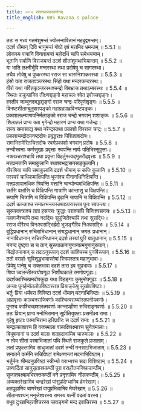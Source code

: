 ```yaml
---
title: ००५ रावणप्रासादवर्णनम्
title_english: 005 Ravana s palace

---
```

<div class="audioEmbed"  caption="श्रीराम-हरिसीताराममूर्ति-घनपाठिभ्यां वचनम्" src="https://archive.org/download/Ramayana-recitation-Sriram-harisItArAmamUrti-Ghanapaati-v2/Kanda_5/Kanda_5_SK-005-Ravana_s_palace.mp3"></div>

  
ततः स मध्यं गतमंशुमन्तं ज्योत्स्नावितानं महदुद्वमन्तम्।  
ददर्श धीमान् दिवि भानुमन्तं गोष्ठे वृषं मत्तमिव भ्रमन्तम् ॥ 5.5.1 ॥   
लोकस्य पापानि विनाशयन्तं महोदधिं चापि समेधयन्तम्।  
भूतानि सर्वाणि विराजयन्तं ददर्श शीतांशुमथाभियान्तम् ॥ 5.5.2 ॥   
या भाति लक्ष्मीर्भुवि मन्दरस्था तथा प्रदोषेषु च सागरस्था।  
तथैव तोयेषु च पुष्करस्था रराज सा चारुनिशाकरस्था ॥ 5.5.3 ॥   
हंसो यता राजतपञ्जरस्थः सिंहो यथा मन्दरकन्दरस्थः।  
वीरो यथा गर्वितकृञ्जरस्थश्चन्द्रो विबभ्राज तथाऽम्बरस्थः ॥ 5.5.4 ॥   
स्थितः ककुद्मानिव तीक्ष्णशृङ्गो महाचलः श्वेत इवोच्चशृङ्गः।  
हस्तीव जाम्बूनदबद्धशृङ्गो रराज चन्द्रः परिपूर्णशृङ्गः ॥ 5.5.5 ॥   
विनष्टशीताम्बुतुषारपङ्को महाग्रहग्राहविनष्टपङ्कः।  
प्रकाशलक्ष्म्याश्रयनिर्मलाङ्को रराज चन्द्रो भगवान् शशाङ्कः ॥ 5.5.6 ॥   
शिलातलं प्राप्य यता मृगेन्द्रो महारणं प्राप्य यथा गजेन्द्रः।  
राज्य समासाद्य यथा नरेन्द्रस्तथा प्रकाशो विरराज चन्द्रः ॥ 5.5.7 ॥   
प्रकाशचन्द्रोदयनष्टदोषः प्रवृद्धरक्षः पिशिताशदोषः।  
रामाभिरामेरितचित्तदोषः स्वर्गप्रकाशो भगवान् प्रदोषः ॥ 5.5.8 ॥   
तन्त्रीस्वनाः कर्णसुखाः प्रवृत्ताः स्वपन्ति नार्यः पतिभिस्सुवृत्ताः।  
नक्तञ्चराश्चापि तथा प्रवृत्ता विहर्तुमत्यद्भुतरौद्रवृत्ताः ॥ 5.5.9 ॥   
मत्तप्रमत्तानि समाकुलानि रथाश्वभद्रासनसङ्कुलानि।  
वीरश्रिया चापि समाकुलानि ददर्श धीमान् स कपिः कुलानि ॥ 5.5.10 ॥   
परस्परं चाधिकमाक्षिपन्ति भुजांश्च पीनानधिनिक्षिपन्ति।  
मत्तप्रलापानधिकं त्रिपन्ति मत्तानि चान्योन्यमधिक्षिपन्ति ॥ 5.5.11 ॥   
रक्षंसि वक्षांसि च विक्षिपन्ति गात्राणि कान्तासु च विक्षपन्ति।  
रूपाणि चित्राणि च विक्षिपन्ति दृढानि चापानि च विक्षिपन्ति ॥ 5.5.12 ॥   
ददर्श कान्ताश्च समालभन्त्यस्तथाऽपरास्तत्र पुनः स्वपन्त्यः।  
सुरूपवक्त्राश्च तता हसन्त्यः क्रुद्धाः पराश्चापि विनिःश्वसन्त्यः ॥ 5.5.13 ॥   
महागजैश्चापि तथा नदद्भिः सुपूजितैश्चापि तथा सुसद्भिः।  
रराज वीरैश्च विनःश्वसद्भिर्ह्रदो भुजङ्गैरिव निःश्वसद्भिः ॥ 5.5.14 ॥   
बुद्धिप्रधानान् रुचिराभिधानान् संश्रद्धधानान् जगतः प्रधानान्।  
नानाविधानान् रुचिराभिधानन् ददर्श तस्यां पुरि यातुधानान् ॥ 5.5.15 ॥   
ननन्द दृष्ट्वा स च तान् सुरूपान्नानागुणानात्मगुणानुरूपान्।  
विद्योतमानान् स तदाऽनुरूपान् ददर्श कांश्चिच्च पुनर्विरूपान् ॥ 5.5.16 ॥   
ततो वरार्हाः सुविशुद्धभावास्तेषां स्त्रियस्तत्र महानुभावाः।  
प्रियेषु पानेषु च सक्तभावा ददर्श तारा इव सुप्रभावाः ॥ 5.5.17 ॥   
श्रिया ज्वलन्तीस्त्रयोपगूढा निशीथकाले रमणोपगूढाः।  
ददर्शकाश्चित्प्रमदोपकूढा यथा विहङ्गाः कुसुमोपगूढाः ॥ 5.5.18 ॥   
अन्याः पुनर्हर्म्यतलोपविष्टास्तत्र प्रियाङ्केषु सुखोपविष्टाः।  
भर्तुः प्रिया धर्मपरा निविष्टा ददर्श धीमान् मदनाभिविष्टाः ॥ 5.5.19 ॥   
अप्रावृत्ताः काञ्चनराजिवर्णाः काश्चित्परार्घ्यास्तपनीयवर्णाः।  
पुनश्च काश्चिच्छशलक्ष्मवर्णाः कान्तप्रहीणा रुचिराङ्गवर्णाः ॥ 5.5.20 ॥   
ततः प्रियान् प्राप्य मनोभिरामान् सुप्रीतियुक्ताः प्रसमीक्ष्य रामाः।  
गृहेषु हृष्टाः परमाभिरामा हरिप्रवीरः स ददर्श रामाः ॥ 5.5.21 ॥   
चन्द्रप्रकाशाश्च हि वक्त्रमाला वक्राक्षिपक्ष्माश्च सुनेत्रमालाः।  
विभूषणानां च ददर्श मालाः शतह्रदानामिव चारुमालाः ॥ 5.5.22 ॥   
न त्वेव सीतां परमाभिजातां पथि स्थिते राजकुले प्रजाताम्।  
लतां प्रफुल्लामिव साधुजातां ददर्श तन्वीं मनसाऽभिजाताम् ॥ 5.5.23 ॥   
सनातने वर्त्मनि सन्निविष्टां रामेक्षणान्तां मदनाभिविष्टाम्।  
भर्तुर्मनः श्रीमदनुप्रविष्टां स्त्रीभ्यो वराभ्यश्च सदा विशिष्टाम् ॥ 5.5.24 ॥   
उष्णार्दितां सानुसृतास्रकण्ठीं पुरा वरार्होत्तमनिष्ककण्ठीम्।  
सुजातपक्ष्मामभिरक्तकण्ठीं वने प्रनृत्तामिव नीलकण्ठीम् ॥ 5.5.25 ॥   
अव्यक्तरेखामिव चन्द्ररेखां पांसुप्रदिग्धामिव हेमरेखाम्।  
क्षतप्रूढामिव बाणरेखां वायुप्रभिन्नामिव मेघरेखाम् ॥ 5.5.26 ॥   
सीतामपश्यन् मनुजेश्वरस्य रामस्य पत्नीं वदतां वरस्य।  
बभूव दुःखाभिहतश्चिरस्य प्लवङ्गमो मन्द इवाचिरस्य ॥ 5.5.27 ॥   